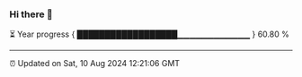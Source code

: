 ### Hi there 👋

⏳ Year progress { ██████████████████▁▁▁▁▁▁▁▁▁▁▁▁ } 60.80 %

---

⏰ Updated on Sat, 10 Aug 2024 12:21:06 GMT
